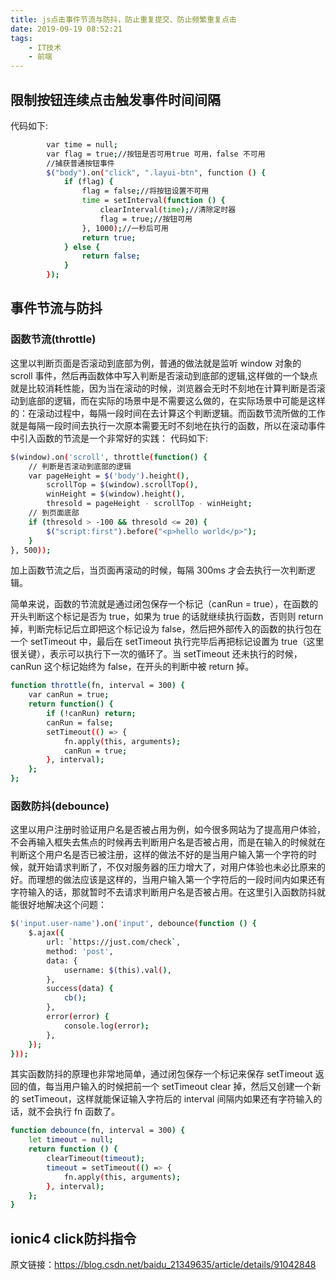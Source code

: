 ```yaml
---
title: js点击事件节流与防抖，防止重复提交、防止频繁重复点击
date: 2019-09-19 08:52:21
tags:
    - IT技术
    - 前端
---
```

## 限制按钮连续点击触发事件时间间隔
 代码如下:
``` bash
        var time = null;
        var flag = true;//按钮是否可用true 可用，false 不可用
        //捕获普通按钮事件
        $("body").on("click", ".layui-btn", function () {
            if (flag) {
                flag = false;//将按钮设置不可用
                time = setInterval(function () {
                    clearInterval(time);//清除定时器
                    flag = true;//按钮可用
                }, 1000);//一秒后可用
                return true;
            } else {
                return false;
            }
        });
```
<!-- more -->
## 事件节流与防抖
### 函数节流(throttle)
这里以判断页面是否滚动到底部为例，普通的做法就是监听 window 对象的 scroll 事件，然后再函数体中写入判断是否滚动到底部的逻辑,这样做的一个缺点就是比较消耗性能，因为当在滚动的时候，浏览器会无时不刻地在计算判断是否滚动到底部的逻辑，而在实际的场景中是不需要这么做的，在实际场景中可能是这样的：在滚动过程中，每隔一段时间在去计算这个判断逻辑。而函数节流所做的工作就是每隔一段时间去执行一次原本需要无时不刻地在执行的函数，所以在滚动事件中引入函数的节流是一个非常好的实践：
代码如下:
``` bash
$(window).on('scroll', throttle(function() {
    // 判断是否滚动到底部的逻辑
    var pageHeight = $('body').height(),
        scrollTop = $(window).scrollTop(),
        winHeight = $(window).height(),
        thresold = pageHeight - scrollTop - winHeight;
    // 到页面底部
    if (thresold > -100 && thresold <= 20) {
        $("script:first").before("<p>hello world</p>");
    }
}, 500));

```
加上函数节流之后，当页面再滚动的时候，每隔 300ms 才会去执行一次判断逻辑。

简单来说，函数的节流就是通过闭包保存一个标记（canRun = true），在函数的开头判断这个标记是否为 true，如果为 true 的话就继续执行函数，否则则 return 掉，判断完标记后立即把这个标记设为 false，然后把外部传入的函数的执行包在一个 setTimeout 中，最后在 setTimeout 执行完毕后再把标记设置为 true（这里很关键），表示可以执行下一次的循环了。当 setTimeout 还未执行的时候，canRun 这个标记始终为 false，在开头的判断中被 return 掉。
```bash
function throttle(fn, interval = 300) {
    var canRun = true;
    return function() {
        if (!canRun) return;
        canRun = false;
        setTimeout(() => {
            fn.apply(this, arguments);
            canRun = true;
        }, interval);
    };
};
```
### 函数防抖(debounce)
这里以用户注册时验证用户名是否被占用为例，如今很多网站为了提高用户体验，不会再输入框失去焦点的时候再去判断用户名是否被占用，而是在输入的时候就在判断这个用户名是否已被注册，这样的做法不好的是当用户输入第一个字符的时候，就开始请求判断了，不仅对服务器的压力增大了，对用户体验也未必比原来的好。而理想的做法应该是这样的，当用户输入第一个字符后的一段时间内如果还有字符输入的话，那就暂时不去请求判断用户名是否被占用。在这里引入函数防抖就能很好地解决这个问题：
```bash
$('input.user-name').on('input', debounce(function () {
    $.ajax({
        url: `https://just.com/check`,
        method: 'post',
        data: {
            username: $(this).val(),
        },
        success(data) {
            cb();
        },
        error(error) {
            console.log(error);
        },
    });
}));
```
其实函数防抖的原理也非常地简单，通过闭包保存一个标记来保存 setTimeout 返回的值，每当用户输入的时候把前一个 setTimeout clear 掉，然后又创建一个新的 setTimeout，这样就能保证输入字符后的 interval 间隔内如果还有字符输入的话，就不会执行 fn 函数了。
```bash
function debounce(fn, interval = 300) {
    let timeout = null;
    return function () {
        clearTimeout(timeout);
        timeout = setTimeout(() => {
            fn.apply(this, arguments);
        }, interval);
    };
}
```
## ionic4 click防抖指令
原文链接：https://blog.csdn.net/baidu_21349635/article/details/91042848
